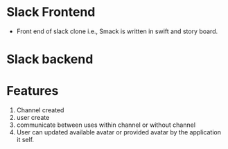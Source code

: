 # Slack Frontend
- Front end of slack clone i.e., Smack is written in swift and story board. 
# Slack backend

# Features
1. Channel created
2. user create
3. communicate between uses within channel or without channel
4. User can updated available avatar or provided avatar by the application it self.

